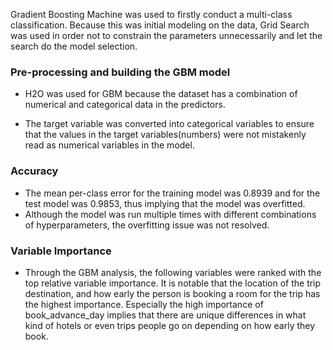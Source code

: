 Gradient Boosting Machine was used to firstly conduct a multi-class classification. Because this was initial
modeling on the data, Grid Search was used in order not to constrain the parameters unnecessarily and let the search
do the model selection.

### Pre-processing and building the GBM model

- H2O was used for GBM because the dataset has a combination of numerical and categorical data in the
predictors.

- The target variable was converted into categorical variables to ensure that the values in the target
variables(numbers) were not mistakenly read as numerical variables in the model.

### Accuracy

- The mean per-class error for the training model was 0.8939 and for the test model was 0.9853, thus
implying that the model was overfitted.
- Although the model was run multiple times with different combinations of hyperparameters, the overfitting
issue was not resolved.

### Variable Importance

- Through the GBM analysis, the following variables were ranked with the top relative variable importance.
It is notable that the location of the trip destination, and how early the person is booking a room for the trip
has the highest importance. Especially the high importance of book_advance_day implies that there are
unique differences in what kind of hotels or even trips people go on depending on how early they book.
